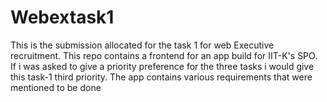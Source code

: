# Webextask1
This is the submission allocated for the task 1 for web Executive recruitment.
This repo contains a frontend for an app build for IIT-K's SPO.
If i was asked to give a priority preference for the three tasks i would give this task-1 third priority.
The app contains various requirements that were mentioned to be done

